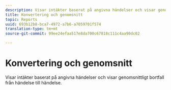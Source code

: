 ```yaml
---
description: Visar intäkter baserat på angivna händelser och visar genomsnittligt bortfall från händelse till händelse.
title: Konvertering och genomsnitt
topic: Reports
uuid: 693b12b8-bca7-4972-a7b6-a7059701f574
translation-type: tm+mt
source-git-commit: 99ee24efaa517e8da700c67818c111c4aa90dc02

---
```



# Konvertering och genomsnitt

Visar intäkter baserat på angivna händelser och visar genomsnittligt bortfall från händelse till händelse.

